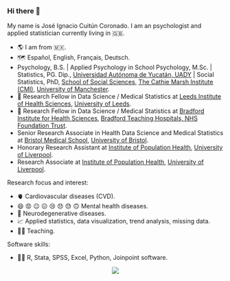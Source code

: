 ### Hi there 👋

My name is José Ignacio Cuitún Coronado. I am an psychologist and applied statistician currently living in :uk:.

- :earth_americas: I am from :mexico:.
- :world_map: Español, English, Français, Deutsch.
- Psychology, B.S. | Applied Psychology in School Psychology, M.Sc. | Statistics, PG. Dip., [Universidad Autónoma de Yucatán, UADY](https://uady.mx/) | Social Statistics, PhD, [School of Social Sciences](https://www.socialsciences.manchester.ac.uk/), [The Cathie Marsh Institute (CMI)](https://www.cmi.manchester.ac.uk/), [University of Manchester](https://www.manchester.ac.uk/).
- :round_pushpin: Research Fellow in Data Science / Medical Statistics at [Leeds Institute of Health Sciences](https://medicinehealth.leeds.ac.uk/leeds-institute-health-sciences), [University of Leeds](https://www.leeds.ac.uk/).
- :round_pushpin: Research Fellow in Data Science / Medical Statistics at [Bradford Institute for Health Sciences](https://bradfordresearch.nhs.uk/), [Bradford Teaching Hospitals, NHS Foundation Trust](https://www.bradfordhospitals.nhs.uk/).
- Senior Research Associate in Health Data Science and Medical Statistics at [Bristol Medical School](http://www.bristol.ac.uk/medical-school/), [University of Bristol](https://www.bristol.ac.uk/).
- Honorary Research Assistant at [Institute of Population Health](https://www.liverpool.ac.uk/population-health/), [University of Liverpool](https://www.liverpool.ac.uk/).
- Research Associate at [Institute of Population Health](https://www.liverpool.ac.uk/population-health/), [University of Liverpool](https://www.liverpool.ac.uk/).

Research focus and interest:
- :anatomical_heart: Cardiovascular diseases (CVD).
- :smile: :rage: :neutral_face: :confounded: :cry: :disappointed: :sweat: :upside_down_face: Mental health diseases.
- :brain: Neurodegenerative diseases.
- :chart_with_upwards_trend: Applied statistics, data visualization, trend analysis, missing data.
- :man_teacher: Teaching.

Software skills:
- :man_technologist: R, Stata, SPSS, Excel, Python, Joinpoint software.

<p align="center">
  <a href="https://skillicons.dev">
    <img src="https://skillicons.dev/icons?i=r,vscode,py" />
  </a>
</p>


<!--
<p align="center">
<img src="https://github-readme-stats.vercel.app/api/top-langs?username=josephignace&layout=compact"/>
  <img src="https://github-readme-streak-stats.herokuapp.com/?user=zluvsand"/>
<img src="https://github-readme-stats.vercel.app/api?username=josephignace&show_icons=true"/>
-->
<!--
[![My Skills](https://skills.thijs.gg/icons?i=r,py,vscode&theme=dark)](https://skills.thijs.gg)
-->
<!--
**josephignace/josephignace** is a ✨ _special_ ✨ repository because its `README.md` (this file) appears on your GitHub profile.

Here are some ideas to get you started:

- 🔭 I’m currently working on ...
- 🌱 I’m currently learning ...
- 👯 I’m looking to collaborate on ...
- 🤔 I’m looking for help with ...
- 💬 Ask me about ...
- 📫 How to reach me: ...
- 😄 Pronouns: ...
- ⚡ Fun fact: ...
- Links: https://github.com/tandpfun/skill-icons?ref=reactjsexample.com#icons-list
- https://github.com/tandpfun/skill-icons#icons-list
https://github.com/ikatyang/emoji-cheat-sheet/blob/master/README.md#smileys--emotion
https://github.com/ikatyang/emoji-cheat-sheet/blob/master/README.md
https://towardsdatascience.com/enrich-your-github-profile-with-these-tips-272fa1eafe05
-->
